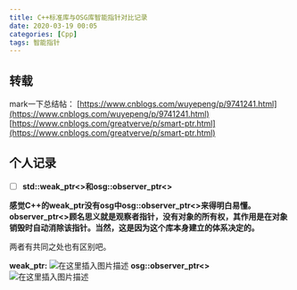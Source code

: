 ```yaml
---
title: C++标准库与OSG库智能指针对比记录
date: 2020-03-19 00:05
categories: [Cpp]
tags: 智能指针
---
```

## 转载

mark一下总结帖：
[https://www.cnblogs.com/wuyepeng/p/9741241.html](https://www.cnblogs.com/wuyepeng/p/9741241.html)
[https://www.cnblogs.com/greatverve/p/smart-ptr.html](https://www.cnblogs.com/greatverve/p/smart-ptr.html)

## 个人记录

- [ ] **std::weak_ptr<>和osg::observer_ptr<>**

**感觉C++的weak_ptr没有osg中osg::observer_ptr<>来得明白易懂。
observer_ptr<>顾名思义就是观察者指针，没有对象的所有权，其作用是在对象销毁时自动消除该指针。当然，这是因为这个库本身建立的体系决定的。**

两者有共同之处也有区别吧。

**weak_ptr:**
![在这里插入图片描述](https://picbed.olimi.icu//img/202303291922820.png)
**osg::observer_ptr<>**
![在这里插入图片描述](https://picbed.olimi.icu//img/202303291922821.png)
